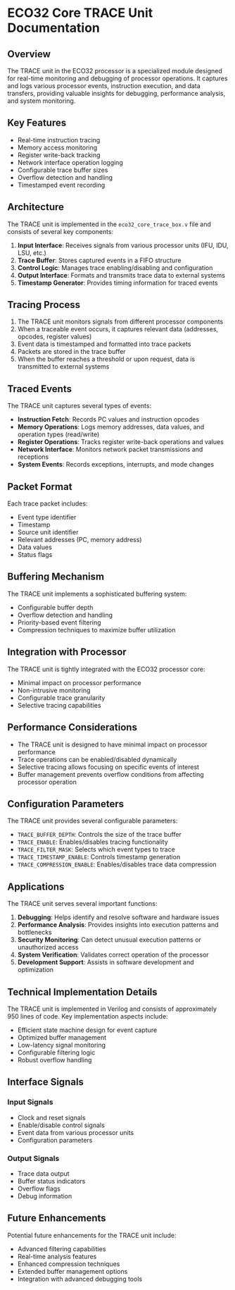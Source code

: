 # ECO32 Core TRACE Unit Documentation

## Overview

The TRACE unit in the ECO32 processor is a specialized module designed for real-time monitoring and debugging of processor operations. It captures and logs various processor events, instruction execution, and data transfers, providing valuable insights for debugging, performance analysis, and system monitoring.

## Key Features

- Real-time instruction tracing
- Memory access monitoring
- Register write-back tracking
- Network interface operation logging
- Configurable trace buffer sizes
- Overflow detection and handling
- Timestamped event recording

## Architecture

The TRACE unit is implemented in the `eco32_core_trace_box.v` file and consists of several key components:

1. **Input Interface**: Receives signals from various processor units (IFU, IDU, LSU, etc.)
2. **Trace Buffer**: Stores captured events in a FIFO structure
3. **Control Logic**: Manages trace enabling/disabling and configuration
4. **Output Interface**: Formats and transmits trace data to external systems
5. **Timestamp Generator**: Provides timing information for traced events

## Tracing Process

1. The TRACE unit monitors signals from different processor components
2. When a traceable event occurs, it captures relevant data (addresses, opcodes, register values)
3. Event data is timestamped and formatted into trace packets
4. Packets are stored in the trace buffer
5. When the buffer reaches a threshold or upon request, data is transmitted to external systems

## Traced Events

The TRACE unit captures several types of events:

- **Instruction Fetch**: Records PC values and instruction opcodes
- **Memory Operations**: Logs memory addresses, data values, and operation types (read/write)
- **Register Operations**: Tracks register write-back operations and values
- **Network Interface**: Monitors network packet transmissions and receptions
- **System Events**: Records exceptions, interrupts, and mode changes

## Packet Format

Each trace packet includes:

- Event type identifier
- Timestamp
- Source unit identifier
- Relevant addresses (PC, memory address)
- Data values
- Status flags

## Buffering Mechanism

The TRACE unit implements a sophisticated buffering system:

- Configurable buffer depth
- Overflow detection and handling
- Priority-based event filtering
- Compression techniques to maximize buffer utilization

## Integration with Processor

The TRACE unit is tightly integrated with the ECO32 processor core:

- Minimal impact on processor performance
- Non-intrusive monitoring
- Configurable trace granularity
- Selective tracing capabilities

## Performance Considerations

- The TRACE unit is designed to have minimal impact on processor performance
- Trace operations can be enabled/disabled dynamically
- Selective tracing allows focusing on specific events of interest
- Buffer management prevents overflow conditions from affecting processor operation

## Configuration Parameters

The TRACE unit provides several configurable parameters:

- `TRACE_BUFFER_DEPTH`: Controls the size of the trace buffer
- `TRACE_ENABLE`: Enables/disables tracing functionality
- `TRACE_FILTER_MASK`: Selects which event types to trace
- `TRACE_TIMESTAMP_ENABLE`: Controls timestamp generation
- `TRACE_COMPRESSION_ENABLE`: Enables/disables trace data compression

## Applications

The TRACE unit serves several important functions:

1. **Debugging**: Helps identify and resolve software and hardware issues
2. **Performance Analysis**: Provides insights into execution patterns and bottlenecks
3. **Security Monitoring**: Can detect unusual execution patterns or unauthorized access
4. **System Verification**: Validates correct operation of the processor
5. **Development Support**: Assists in software development and optimization

## Technical Implementation Details

The TRACE unit is implemented in Verilog and consists of approximately 950 lines of code. Key implementation aspects include:

- Efficient state machine design for event capture
- Optimized buffer management
- Low-latency signal monitoring
- Configurable filtering logic
- Robust overflow handling

## Interface Signals

### Input Signals
- Clock and reset signals
- Enable/disable control signals
- Event data from various processor units
- Configuration parameters

### Output Signals
- Trace data output
- Buffer status indicators
- Overflow flags
- Debug information

## Future Enhancements

Potential future enhancements for the TRACE unit include:

- Advanced filtering capabilities
- Real-time analysis features
- Enhanced compression techniques
- Extended buffer management options
- Integration with advanced debugging tools

